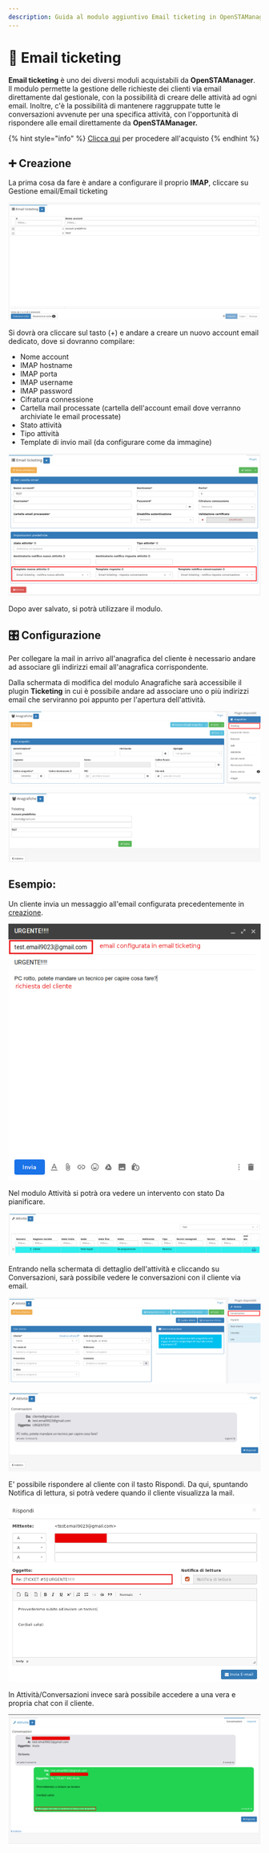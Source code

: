 ```yaml
---
description: Guida al modulo aggiuntivo Email ticketing in OpenSTAManager
---
```


# 📗 Email ticketing

**Email ticketing** è uno dei diversi moduli acquistabili da **OpenSTAManager**. Il modulo permette la gestione delle richieste dei clienti via email direttamente dal gestionale, con la possibilità di creare delle attività ad ogni email. Inoltre, c'è la possibilità di mantenere raggruppate tutte le conversazioni avvenute per una specifica attività, con l'opportunità di rispondere alle email direttamente da **OpenSTAManager.**

{% hint style="info" %}
[Clicca qui](https://www.openstamanager.com/prodotto/email-ticketing/) per procedere all'acquisto
{% endhint %}

## ➕ Creazione

La prima cosa da fare è andare a configurare il proprio **IMAP**, cliccare su Gestione email/Email ticketing

![](<../.gitbook/assets/image (96) (1) (1) (1).png>)

Si dovrà ora cliccare sul tasto (+) e andare a creare un nuovo account email dedicato, dove si dovranno compilare:

* Nome account
* IMAP hostname
* IMAP porta
* IMAP username
* IMAP password
* Cifratura connessione
* Cartella mail processate (cartella dell'account email dove verranno archiviate le email processate)
* Stato attività
* Tipo attività
* Template di invio mail (da configurare come da immagine)

![](<../.gitbook/assets/image (81).png>)

Dopo aver salvato, si potrà utilizzare il modulo.

## 🎛️ Configurazione

Per collegare la mail in arrivo all'anagrafica del cliente è necessario andare ad associare gli indirizzi email all'anagrafica corrispondente.

Dalla schermata di modifica del modulo Anagrafiche sarà accessibile il plugin **Ticketing** in cui è possibile andare ad associare uno o più indirizzi email che serviranno poi appunto per l'apertura dell'attività.

![](<../.gitbook/assets/image (56) (1) (1) (1) (1).png>)

![](<../.gitbook/assets/image (98) (1) (1).png>)

## Esempio:

Un cliente invia un messaggio all'email configurata precedentemente in [creazione](email-ticketing.md#creazione).

![](<../.gitbook/assets/image (67) (1) (1).png>)

Nel modulo Attività si potrà ora vedere un intervento con stato Da pianificare.

![](<../.gitbook/assets/image (41).png>)

Entrando nella schermata di dettaglio dell'attività e cliccando su Conversazioni, sarà possibile vedere le conversazioni con il cliente via email.

![](<../.gitbook/assets/image (28) (1) (1) (1).png>)

![](<../.gitbook/assets/image (83) (1) (1) (1) (1) (1).png>)

E' possibile rispondere al cliente con il tasto Rispondi. Da qui, spuntando Notifica di lettura, si potrà vedere quando il cliente visualizza la mail.

![](<../.gitbook/assets/image (32) (1) (1) (1) (1).png>)

In Attività/Conversazioni invece sarà possibile accedere a una vera e propria chat con il cliente.

![](<../.gitbook/assets/image (51) (1) (1) (1) (1) (1) (1).png>)
